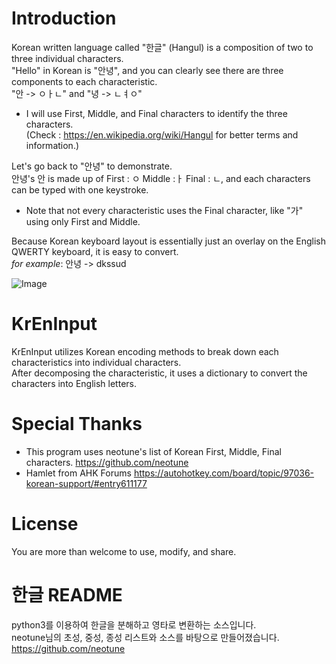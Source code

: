 # Introduction 
Korean written language called "한글" (Hangul) is a composition of two to three individual characters.  
"Hello" in Korean is "안녕", and you can clearly see there are three components to each characteristic.  
"안 -> ㅇㅏㄴ" and "녕 -> ㄴㅕㅇ"  
* I will use First, Middle, and Final characters to identify the three characters.  
(Check : https://en.wikipedia.org/wiki/Hangul for better terms and information.)  


Let's go back to "안녕" to demonstrate.  
안녕's 안 is made up of First : ㅇ Middle :ㅏ Final : ㄴ, and each characters can be typed with one keystroke.  
* Note that not every characteristic uses the Final character, like "가" using only First and Middle.  

Because Korean keyboard layout is essentially just an overlay on the English QWERTY keyboard, it is easy to convert.  
*for example*: 안녕 -> dkssud
  
![Image](https://i.imgur.com/FxWXp4N.png)

# KrEnInput
KrEnInput utilizes Korean encoding methods to break down each characteristics into individual characters.  
After decomposing the characteristic, it uses a dictionary to convert the characters into English letters.  

# Special Thanks 
* This program uses neotune's list of Korean First, Middle, Final characters. https://github.com/neotune  
* Hamlet from AHK Forums https://autohotkey.com/board/topic/97036-korean-support/#entry611177

# License
You are more than welcome to use, modify, and share.

# 한글 README
python3를 이용하여 한글을 분해하고 영타로 변환하는 소스입니다.    
neotune님의 초성, 중성, 종성 리스트와 소스를 바탕으로 만들어졌습니다. https://github.com/neotune
